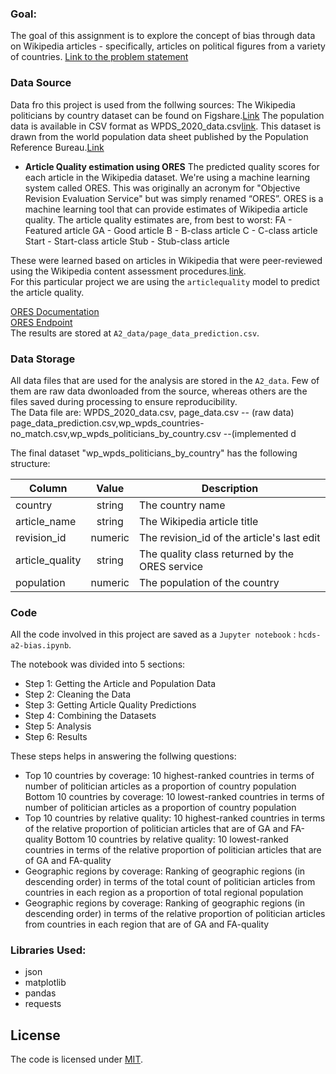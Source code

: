 ### Goal:
The goal of this assignment is to explore the concept of bias through data on Wikipedia articles - specifically, articles on political figures from a variety of countries.
[Link to the problem statement](https://docs.google.com/document/d/11eswL84T-H6bli8aX_-XndCN6tAZ4bIb9Z2ywiIf2fE/edit?usp=sharing) 

### Data Source

Data fro this project is used from the follwing sources:
The Wikipedia politicians by country dataset can be found on Figshare.[Link](https://figshare.com/articles/dataset/Untitled_Item/5513449) 
The population data is available in CSV format as WPDS_2020_data.csv[link](https://docs.google.com/spreadsheets/d/1CFJO2zna2No5KqNm9rPK5PCACoXKzb-nycJFhV689Iw/edit#gid=283125346). This dataset is drawn from the world population data sheet published by the Population Reference Bureau.[Link](https://www.prb.org/international/indicator/population/table/)


- **Article Quality estimation using ORES**
The predicted quality scores for each article in the Wikipedia dataset. We're using a machine learning system called ORES. This was originally an acronym for "Objective Revision Evaluation Service" but was simply renamed “ORES”. ORES is a machine learning tool that can provide estimates of Wikipedia article quality. The article quality estimates are, from best to worst:
FA - Featured article
GA - Good article
B - B-class article
C - C-class article
Start - Start-class article
Stub - Stub-class article

These were learned based on articles in Wikipedia that were peer-reviewed using the Wikipedia content assessment procedures.[link](https://en.wikipedia.org/wiki/Wikipedia:Content_assessment).  
For this particular project we are using the `articlequality`  model to predict the article quality.  

[ORES Documentation](https://www.mediawiki.org/wiki/ORES)  
[ORES Endpoint](https://ores.wikimedia.org/v3/)  
The results are stored at `A2_data/page_data_prediction.csv`.


### Data Storage
All data files that are used for the analysis are stored in the `A2_data`. Few of them are raw data dwonloaded from the source, whereas others are the files saved during processing to ensure reproducibility.  
 The Data file are:
 WPDS_2020_data.csv, page_data.csv -- (raw data)
 page_data_prediction.csv,wp_wpds_countries-no_match.csv,wp_wpds_politicians_by_country.csv --(implemented d

The final dataset "wp_wpds_politicians_by_country" has the following structure:


Column | Value | Description |
| ------------- |:-------------:| -----|
country| string|The country name|
article_name|string |The Wikipedia article title|
revision_id| numeric |The revision_id of the article's last edit|
article_quality|string| The quality class returned by the ORES service|
population|numeric| The population of the country|

### Code
All the code involved in this project are saved as a `Jupyter notebook` : `hcds-a2-bias.ipynb`.

The notebook was divided into 5  sections:
- Step 1: Getting the Article and Population Data
- Step 2: Cleaning the Data
- Step 3: Getting Article Quality Predictions
- Step 4: Combining the Datasets
- Step 5: Analysis
- Step 6: Results

These steps helps in answering the follwing questions:
- Top 10 countries by coverage: 10 highest-ranked countries in terms of number of politician articles as a proportion of country population
  Bottom 10 countries by coverage: 10 lowest-ranked countries in terms of number of politician articles as a proportion of country population
- Top 10 countries by relative quality: 10 highest-ranked countries in terms of the relative proportion of politician articles that are of GA and FA-quality
  Bottom 10 countries by relative quality: 10 lowest-ranked countries in terms of the relative proportion of politician articles that are of GA and FA-quality
- Geographic regions by coverage: Ranking of geographic regions (in descending order) in terms of the total count of politician articles from countries in each       region as a proportion of total regional population
- Geographic regions by coverage: Ranking of geographic regions (in descending order) in terms of the relative proportion of politician articles from countries in   each region that are of GA and FA-quality

### Libraries Used: 
- json
- matplotlib
- pandas
- requests



## License
The code is licensed under [MIT](LICENSE).
